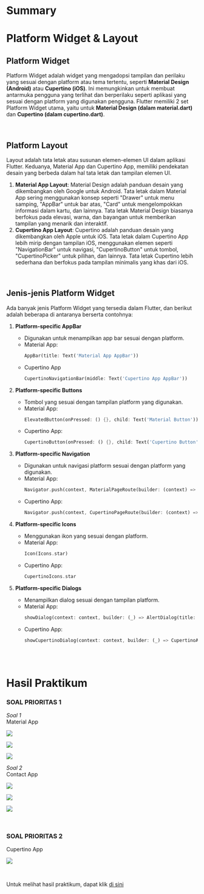 # Summary 

# Platform Widget & Layout 

## Platform Widget
Platform Widget adalah widget yang mengadopsi tampilan dan perilaku yang sesuai dengan platform atau tema tertentu, seperti **Material Design (Android)** atau **Cupertino (iOS)**. Ini memungkinkan untuk membuat antarmuka pengguna yang terlihat dan berperilaku seperti aplikasi yang sesuai dengan platform yang digunakan pengguna. Flutter memiliki 2 set Platform Widget utama, yaitu untuk **Material Design (dalam material.dart)** dan **Cupertino (dalam cupertino.dart)**.

<br>

## Platform Layout
Layout adalah tata letak atau susunan elemen-elemen UI dalam aplikasi Flutter. Keduanya, Material App dan Cupertino App, memiliki pendekatan desain yang berbeda dalam hal tata letak dan tampilan elemen UI.  
1. **Material App Layout**: Material Design adalah panduan desain yang dikembangkan oleh Google untuk Android. Tata letak dalam Material App sering menggunakan konsep seperti "Drawer" untuk menu samping, "AppBar" untuk bar atas, "Card" untuk mengelompokkan informasi dalam kartu, dan lainnya. Tata letak Material Design biasanya berfokus pada elevasi, warna, dan bayangan untuk memberikan tampilan yang menarik dan interaktif.
2. **Cupertino App Layout**: Cupertino adalah panduan desain yang dikembangkan oleh Apple untuk iOS. Tata letak dalam Cupertino App lebih mirip dengan tampilan iOS, menggunakan elemen seperti "NavigationBar" untuk navigasi, "CupertinoButton" untuk tombol, "CupertinoPicker" untuk pilihan, dan lainnya. Tata letak Cupertino lebih sederhana dan berfokus pada tampilan minimalis yang khas dari iOS.

<br>

## Jenis-jenis Platform Widget
Ada banyak jenis Platform Widget yang tersedia dalam Flutter, dan berikut adalah beberapa di antaranya berserta contohnya:  
1. **Platform-specific AppBar**  
   - Digunakan untuk menampilkan app bar sesuai dengan platform.
   - Material App:  
     ```dart
     AppBar(title: Text('Material App AppBar'))
     ```
   - Cupertino App  
     ```dart
     CupertinoNavigationBar(middle: Text('Cupertino App AppBar'))
     ```

2. **Platform-specific Buttons**  
   - Tombol yang sesuai dengan tampilan platform yang digunakan.  
   - Material App:  
     ```dart
     ElevatedButton(onPressed: () {}, child: Text('Material Button'))
     ```
   - Cupertino App:  
     ```dart
     CupertinoButton(onPressed: () {}, child: Text('Cupertino Button'))
     ```

3. **Platform-specific Navigation**  
   - Digunakan untuk navigasi platform sesuai dengan platform yang digunakan.  
   - Material App:  
     ```dart
     Navigator.push(context, MaterialPageRoute(builder: (context) => NextScreen()));
     ```
   - Cupertino App:  
     ```dart
     Navigator.push(context, CupertinoPageRoute(builder: (context) => NextScreen()));
     ```

4. **Platform-specific Icons**  
   - Menggunakan ikon yang sesuai dengan platform.  
   - Material App:
     ```dart
     Icon(Icons.star)
     ```
   - Cupertino App:  
     ```dart
     CupertinoIcons.star
     ```

5. **Platform-specific Dialogs**  
   - Menampilkan dialog sesuai dengan tampilan platform.  
   - Material App:  
     ```dart
     showDialog(context: context, builder: (_) => AlertDialog(title: Text('Material Dialog')));
     ```
   - Cupertino App:  
     ```dart
     showCupertinoDialog(context: context, builder: (_) => CupertinoAlertDialog(title: Text('Cupertino Dialog')));
     ```

<br><br>

# Hasil Praktikum

### **SOAL PRIORITAS 1**
*Soal 1*  
Material App

![](screenshot/soal_prioritas_1/no1/material_app1.png)

![](screenshot/soal_prioritas_1/no1/material_app2.png)

![](screenshot/soal_prioritas_1/no1/material_app3.png)

*Soal 2*  
Contact App

![](screenshot/soal_prioritas_1/no2/contact_app1.png)

![](screenshot/soal_prioritas_1/no2/contact_app2.png)

![](screenshot/soal_prioritas_1/no2/contact_app3.png)

<br>

### **SOAL PRIORITAS 2**
Cupertino App

![](screenshot/soal_prioritas_2/cupertino_app.png)

<br>

Untuk melihat hasil praktikum, dapat klik [di sini](https://github.com/aryaptradji/flutter_Muhammad-Aryaputra-Adji/tree/master/Minggu-4/2.%20Platform%20Widget/praktikum)